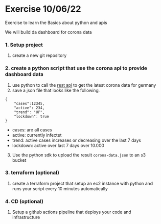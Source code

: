 # Exercise 10/06/22

Exercise to learn the Basics about python and apis

We will build da dashboard for corona data

### 1. Setup project
1. create a new git repository 

### 2. create a python script that use the corona api to provide dashboard data 
1. use python to call the [rest api](https://documenter.getpostman.com/view/10808728/SzS8rjbc#27454960-ea1c-4b91-a0b6-0468bb4e6712) to get the latest corona data for germany
1. save a json file that looks like the following.
```
{
    "cases":12345,
    "active": 234,
    "trend": "UP",
    "lockdown": true
}

```
- cases: are all cases
- active: currently infectet
- trend: active cases increases or decreasing over the last 7 days
- lockdown: active over last 7 days over 10.000 

3. Use the python sdk to upload the result `corona-data.json` to an s3 bucket

### 3. terraform (optional)
1. create a terraform project that setup an ec2 instance with python and runs your script every 10 minutes automatically

### 4. CD (optional)
1. Setup a github actions pipeline that deploys your code and infrastructure